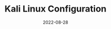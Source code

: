 ---
title: Kali Linux Configuration
date: 2022-08-28
showDateUpdated: false
tags: [MonSec, Kali, Linux, Vagrant, VirtualBox]
externalUrl: https://monsec.io/posts/resources/kali/
build: {render: never}
xml: false
---
